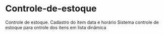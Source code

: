 # Controle-de-estoque
Controle de estoque. Cadastro do item data e horário
Sistema controle de estoque para ontrole dos itens  em lista dinâmica 
